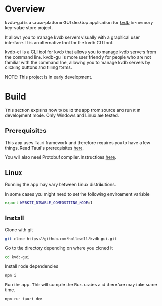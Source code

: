 # Overview

kvdb-gui is a cross-platform GUI desktop application for [kvdb](https://github.com/hollowdll/kvdb) in-memory key-value store project.

It allows you to manage kvdb servers visually with a graphical user interface. It is an alternative tool for the kvdb CLI tool.

kvdb-cli is a CLI tool for kvdb that allows you to manage kvdb servers from the command line. kvdb-gui is more user friendly for people who are not familiar with the command line, allowing you to manage kvdb servers by clicking buttons and filling forms.

NOTE: This project is in early development.

# Build

This section explains how to build the app from source and run it in development mode. Only Windows and Linux are tested.

## Prerequisites

This app uses Tauri framework and therefore requires you to have a few things. Read Tauri's prerequisites [here](https://tauri.app/v1/guides/getting-started/prerequisites).

You will also need Protobuf compiler. Instructions [here](https://github.com/protocolbuffers/protobuf#protobuf-compiler-installation).

## Linux

Running the app may vary between Linux distributions.

In some cases you might need to set the following environment variable
```sh
export WEBKIT_DISABLE_COMPOSITING_MODE=1
```

## Install

Clone with git
```sh
git clone https://github.com/hollowdll/kvdb-gui.git
```

Go to the directory depending on where you cloned it
```sh
cd kvdb-gui
```

Install node dependencies
```sh
npm i
```

Run the app. This will compile the Rust crates and therefore may take some time.
```sh
npm run tauri dev
```

